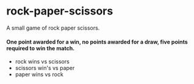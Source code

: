 # rock-paper-scissors


A small game of rock paper scissors.



#### One point awarded for a win, no points awarded for a draw, five points required to win the match.

* rock wins         vs          scissors
* scissors win's    vs          paper
* paper wins        vs          rock

